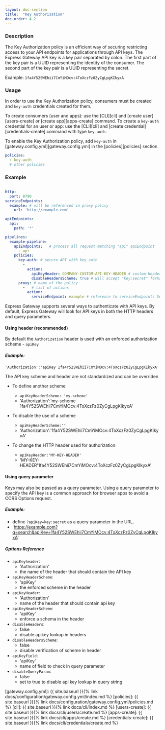 ```yaml
---
layout: doc-section
title:  "Key Authorization"
doc-order: 4.2
---
```


### Description

The Key Authorization policy is an efficient way of securing restricting access to your API endpoints for applications through API keys.
The Express Gateway API key is a key pair separated by colon. The first part of the key pair is a UUID representing the identity of the consumer.
The second part of the key pair is a UUID representing the secret.

Example: `1fa4Y52SWEhii7CmYiMOcv:4ToXczFz0ZyCgLpgKIkyxA`


### Usage

In order to use the Key Authorization policy, consumers must be created and `key-auth` credentials created for them.

To create consumers (user and apps): use the [CLI][cli] and [create user][users-create] or [create app][apps-create] command.
To create a `key-auth` credential for an user or app: use the [CLI][cli] and [create credential][credentials-create] command with type `key-auth`.

To enable the Key Authorization policy, add `key-auth` in [gateway.config.yml][gateway.config.yml] in the [policies][policies] section.

```yaml
policies:
  - key-auth
  # other policies
```

### Example

```yaml

http:
  port: 8790
serviceEndpoints:
  example: # will be referenced in proxy policy
    url: 'http://example.com'

apiEndpoints:
  api:
    path: '*'

pipelines:
  example-pipeline:
    apiEndpoints:   # process all request matching "api" apiEndpoint
      - api
    policies:
      key-auth: # secure API with key auth
        -
          action:
            apiKeyHeader: COMPANY-CUSTOM-API-KEY-HEADER # custom header name
            disableHeadersScheme: true # will accept "key:secret" format instead of "scheme key:secret"
      proxy: # name of the policy
        -   # list of actions
          action:
            serviceEndpoint: example # reference to serviceEndpoints Section

```

Express Gateway supports several ways to authenticate with API keys. By default, Express Gateway will look for API keys in both the HTTP headers and query parameters.

#### Using header (recommended)
By default the `Authorization` header is used with an enforced authorization scheme - `apiKey`

##### Example:
`'Authorization':'apiKey 1fa4Y52SWEhii7CmYiMOcv:4ToXczFz0ZyCgLpgKIkyxA'`

The API key scheme and header are not standardized and can be overriden.

* To define another scheme
  - `apiKeyHeaderScheme: 'my-scheme'`
  - 'Authorization':'my-scheme 1fa4Y52SWEhii7CmYiMOcv:4ToXczFz0ZyCgLpgKIkyxA'

* To disable the use of a scheme
  - `apiKeyHeaderScheme:''`
  - 'Authorization':'1fa4Y52SWEhii7CmYiMOcv:4ToXczFz0ZyCgLpgKIkyxA'

* To change the HTTP header used for authorization
  - `apiKeyHeader:'MY-KEY-HEADER'`
  - 'MY-KEY-HEADER'1fa4Y52SWEhii7CmYiMOcv:4ToXczFz0ZyCgLpgKIkyxA'


#### Using query parameter
Keys may also be passed as a query parameter. Using a query parameter to specify the API key is a common approach for browser apps to avoid a CORS Options request.

##### Example:
- define `?apiKey=key:secret` as a query parameter in the URL.
- 'https://example.com?q=search&apiKey=1fa4Y52SWEhii7CmYiMOcv:4ToXczFz0ZyCgLpgKIkyxA'


##### Options Reference

* `apiKeyheader`:
  - 'Authorization'
  - the name of the header that should contain the API key
* `apiKeyHeaderScheme`:
  - 'apiKey'
  - the enforced scheme in the header
* `apiKeyHeader`:
  - 'Authorization'
  - name of the header that should contain api key
* `apiKeyHeaderScheme`:
  - 'apiKey'
  - enforce a schema in the header
* `disableHeaders`:
  - false
  - disable apikey lookup in headers
* `disableHeadersScheme`:
  - false 
  - disable verification of scheme in header
* `apiKeyField`:
  - 'apiKey'
  - name of field to check in query parameter
* `disableQueryParam`:
  - false
  - set to true to disable api key lookup in query string

[gateway.config.yml]: {{ site.baseurl }}{% link docs/configuration/gateway.config.yml/index.md %}
[policies]: {{ site.baseurl }}{% link docs/configuration/gateway.config.yml/policies.md %}
[cli]: {{ site.baseurl }}{% link docs/cli/index.md %}
[users-create]: {{ site.baseurl }}{% link docs/cli/users/create.md %}
[apps-create]: {{ site.baseurl }}{% link docs/cli/apps/create.md %}
[credentials-create]: {{ site.baseurl }}{% link docs/cli/credentials/create.md %}